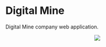 # Digital Mine

Digital Mine company web application.

<p align="center">
<img src="https://assets.stivenramireza.com/general/digital-mine/logo.png">
</p>
